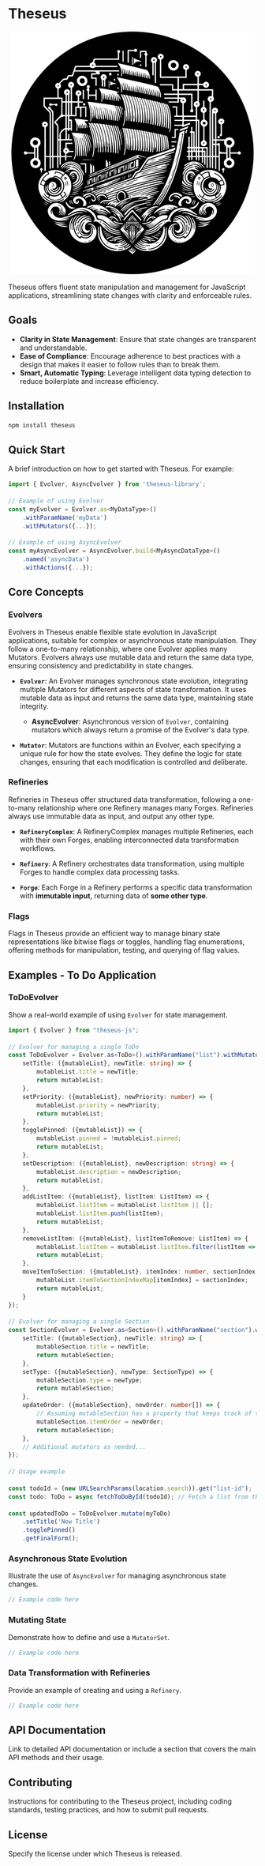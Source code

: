 # Theseus

<div style="text-align: center;">
	<img src=".assets/logo.png" alt="drawing" style="margin:auto"/>
</div>

Theseus offers fluent state manipulation and management for JavaScript applications, streamlining state changes with
clarity and enforceable rules.

## Goals

-   **Clarity in State Management**: Ensure that state changes are transparent and understandable.
-   **Ease of Compliance**: Encourage adherence to best practices with a design that makes it easier to follow rules
    than to break them.
-   **Smart, Automatic Typing**: Leverage intelligent data typing detection to reduce boilerplate and increase
    efficiency.

## Installation

```bash
npm install theseus
```

## Quick Start

A brief introduction on how to get started with Theseus. For example:

```javascript
import { Evolver, AsyncEvolver } from 'theseus-library';

// Example of using Evolver
const myEvolver = Evolver.as<MyDataType>()
    .withParamName('myData')
    .withMutators({...});

// Example of using AsyncEvolver
const myAsyncEvolver = AsyncEvolver.build<MyAsyncDataType>()
    .named('asyncData')
    .withActions({...});
```

## Core Concepts

### Evolvers

Evolvers in Theseus enable flexible state evolution in JavaScript applications, suitable for complex or asynchronous
state manipulation. They follow a one-to-many relationship, where one Evolver applies many Mutators. Evolvers always use
mutable data and return the same data type, ensuring consistency and predictability in state changes.

-   **`Evolver`**: An Evolver manages synchronous state evolution, integrating multiple Mutators for different aspects
    of state transformation. It uses mutable data as input and returns the same data type, maintaining state integrity.

    -   **AsyncEvolver**: Asynchronous version of `Evolver`, containing mutators which always return a promise of the
        Evolver's data type.

-   **`Mutator`**: Mutators are functions within an Evolver, each specifying a unique rule for how the state evolves.
    They define the logic for state changes, ensuring that each modification is controlled and deliberate.

### Refineries

Refineries in Theseus offer structured data transformation, following a one-to-many relationship where one Refinery
manages many Forges. Refineries always use immutable data as input, and output any other type.

-   **`RefineryComplex`**: A RefineryComplex manages multiple Refineries, each with their own Forges, enabling
    interconnected data transformation workflows.

-   **`Refinery`**: A Refinery orchestrates data transformation, using multiple Forges to handle complex data processing
    tasks.

-   **`Forge`**: Each Forge in a Refinery performs a specific data transformation with **immutable input**, returning
    data of **some other type**.

### Flags

Flags in Theseus provide an efficient way to manage binary state representations like bitwise flags or toggles, handling
flag enumerations, offering methods for manipulation, testing, and querying of flag values.

## Examples - To Do Application

### ToDoEvolver

Show a real-world example of using `Evolver` for state management.

```typescript
import { Evolver } from "theseus-js";

// Evolver for managing a single ToDo
const ToDoEvolver = Evolver.as<ToDo>().withParamName("list").withMutators({
    setTitle: ({mutableList}, newTitle: string) => {
        mutableList.title = newTitle;
        return mutableList;
    },
    setPriority: ({mutableList}, newPriority: number) => {
        mutableList.priority = newPriority;
        return mutableList;
    },
    togglePinned: ({mutableList}) => {
        mutableList.pinned = !mutableList.pinned;
        return mutableList;
    },
    setDescription: ({mutableList}, newDescription: string) => {
        mutableList.description = newDescription;
        return mutableList;
    },
    addListItem: ({mutableList}, listItem: ListItem) => {
        mutableList.listItem = mutableList.listItem || [];
        mutableList.listItem.push(listItem);
        return mutableList;
    },
    removeListItem: ({mutableList}, listItemToRemove: ListItem) => {
        mutableList.listItem = mutableList.listItem.filter(listItem => listItem !== listItemToRemove);
        return mutableList;
    },
    moveItemToSection: ({mutableList}, itemIndex: number, sectionIndex: number) => {
        mutableList.itemToSectionIndexMap[itemIndex] = sectionIndex;
        return mutableList;
    }
});

// Evolver for managing a single Section
const SectionEvolver = Evolver.as<Section>().withParamName("section").withMutators({
    setTitle: ({mutableSection}, newTitle: string) => {
        mutableSection.title = newTitle;
        return mutableSection;
    },
    setType: ({mutableSection}, newType: SectionType) => {
        mutableSection.type = newType;
        return mutableSection;
    },
    updateOrder: ({mutableSection}, newOrder: number[]) => {
        // Assuming mutableSection has a property that keeps track of the order of ToDo items
        mutableSection.itemOrder = newOrder;
        return mutableSection;
    },
    // Additional mutators as needed...
});

// Usage example

const todoId = (new URLSearchParams(location.search)).get("list-id");
const todo: ToDo = async fetchToDoById(todoId); // Fetch a list from the server

const updatedToDo = ToDoEvolver.mutate(myToDo)
    .setTitle('New Title')
    .togglePinned()
    .getFinalForm();

```

### Asynchronous State Evolution

Illustrate the use of `AsyncEvolver` for managing asynchronous state changes.

```javascript
// Example code here
```

### Mutating State

Demonstrate how to define and use a `MutatorSet`.

```javascript
// Example code here
```

### Data Transformation with Refineries

Provide an example of creating and using a `Refinery`.

```javascript
// Example code here
```

## API Documentation

Link to detailed API documentation or include a section that covers the main API methods and their usage.

## Contributing

Instructions for contributing to the Theseus project, including coding standards, testing practices, and how to submit
pull requests.

## License

Specify the license under which Theseus is released.
